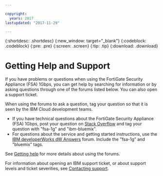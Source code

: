```yaml
---

copyright:
  years: 2017
lastupdated: "2017-11-29"

---
```


{:shortdesc: .shortdesc}
{:new_window: target="_blank"}
{:codeblock: .codeblock}
{:pre: .pre}
{:screen: .screen}
{:tip: .tip}
{:download: .download}

# Getting Help and Support

If you have problems or questions when using the FortiGate Security Appliance (FSA) 1Gbps, you can get help by searching for information or by asking questions through one of the forums listed below. You can also open a support ticket.

When using the forums to ask a question, tag your question so that it is seen by the IBM Cloud development teams.

* If you have technical questions about the FortiGate Security Appliance (FSA) 1Gbps, post your question on [Stack Overflow](https://stackoverflow.com/search?q=fsa-1g+ibm-bluemix) and tag your question with "fsa-1g" and "ibm-bluemix".
* For questions about the service and getting started instructions, use the [IBM developerWorks dW Answers](https://developer.ibm.com/answers/topics/fsa-1g.html?smartspace=bluemix) forum. Include the "fsa-1g" and "bluemix" tags.

See [Getting help](https://console.bluemix.net/docs/support/index.html#getting-help) for more details about using the forums.

For information about opening an IBM support ticket, or about support levels and ticket severities, see [Contacting support](https://console.bluemix.net/docs/support/index.html#contacting-support).
